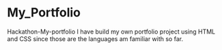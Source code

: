 # My_Portfolio
Hackathon-My-portfolio
I have build my own portfolio project using HTML and CSS since those are the languages am familiar with so far.
